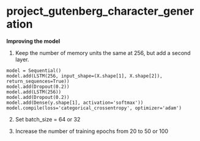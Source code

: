 # project_gutenberg_character_generation

**Improving the model**

1. Keep the number of memory units the same at 256, but add a second layer.

```
model = Sequential()
model.add(LSTM(256, input_shape=(X.shape[1], X.shape[2]), return_sequences=True))
model.add(Dropout(0.2))
model.add(LSTM(256))
model.add(Dropout(0.2))
model.add(Dense(y.shape[1], activation='softmax'))
model.compile(loss='categorical_crossentropy', optimizer='adam')
```

2. Set batch_size = 64 or 32

3. Increase the number of training epochs from 20 to 50 or 100

